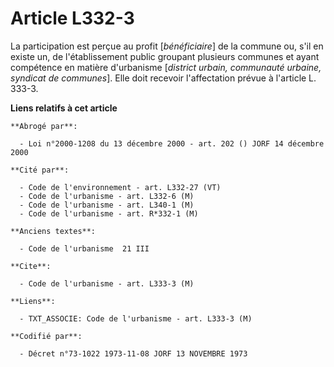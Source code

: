 # Article L332-3

La participation est perçue au profit [*bénéficiaire*] de la commune ou, s'il en existe un, de l'établissement public
groupant plusieurs communes et ayant compétence en matière d'urbanisme [*district urbain, communauté urbaine, syndicat de
communes*]. Elle doit recevoir l'affectation prévue à l'article L. 333-3.

**Liens relatifs à cet article**

	**Abrogé par**:

	  - Loi n°2000-1208 du 13 décembre 2000 - art. 202 () JORF 14 décembre 2000

	**Cité par**:

	  - Code de l'environnement - art. L332-27 (VT)
	  - Code de l'urbanisme - art. L332-6 (M)
	  - Code de l'urbanisme - art. L340-1 (M)
	  - Code de l'urbanisme - art. R*332-1 (M)

	**Anciens textes**:

	  - Code de l'urbanisme  21 III

	**Cite**:

	  - Code de l'urbanisme - art. L333-3 (M)

	**Liens**:

	  - TXT_ASSOCIE: Code de l'urbanisme - art. L333-3 (M)

	**Codifié par**:

	  - Décret n°73-1022 1973-11-08 JORF 13 NOVEMBRE 1973
